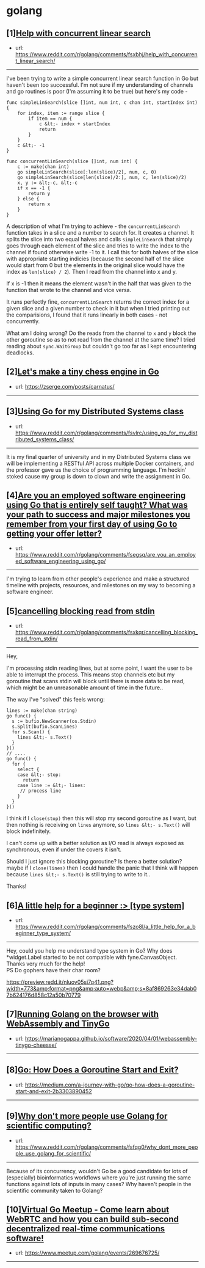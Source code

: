 # golang
## [1][Help with concurrent linear search](https://www.reddit.com/r/golang/comments/fsxbhj/help_with_concurrent_linear_search/)
- url: https://www.reddit.com/r/golang/comments/fsxbhj/help_with_concurrent_linear_search/
---
I've been trying to write a simple concurrent linear search function in Go but haven't been too successful. I'm not sure if my understanding of channels and go routines is poor (I'm assuming it to be true) but here's my code -

    func simpleLinSearch(slice []int, num int, c chan int, startIndex int) {
        for index, item := range slice {
            if item == num {
                c &lt;- index + startIndex
                return
            }
        }
        c &lt;- -1
    }
    
    func concurrentLinSearch(slice []int, num int) {
        c := make(chan int)
        go simpleLinSearch(slice[:len(slice)/2], num, c, 0)
        go simpleLinSearch(slice[len(slice)/2:], num, c, len(slice)/2)
        x, y := &lt;-c, &lt;-c
        if x == -1 {
            return y
        } else {
            return x
        }
    }

A description of what I'm trying to achieve - the `concurrentLinSearch` function takes in a slice and a number to search for. It creates a channel. It splits the slice into two equal halves and calls `simpleLinSearch` that simply goes through each element of the slice and tries to write the index to the channel if found otherwise write -1 to it. I call this for both halves of the slice with appropriate starting indicies (because the second half of the slice would start from 0 but the elements in the original slice would have the index as `len(slice) / 2`). Then I read from the channel into x and y.

If x is -1 then it means the element wasn't in the half that was given to the function that wrote to the channel and vice versa.

It runs perfectly fine, `concurrentLinSearch` returns the correct index for a given slice and a given number to check in it but when I tried printing out the comparisions, I found that it runs linearly in both cases - not concurrently.

What am I doing wrong? Do the reads from the channel to `x` and `y` block the other goroutine so as to not read from the channel at the same time? I tried reading about `sync.WaitGroup` but couldn't go too far as I kept encountering deadlocks.
## [2][Let's make a tiny chess engine in Go](https://www.reddit.com/r/golang/comments/fsknxh/lets_make_a_tiny_chess_engine_in_go/)
- url: https://zserge.com/posts/carnatus/
---

## [3][Using Go for my Distributed Systems class](https://www.reddit.com/r/golang/comments/fsvlrc/using_go_for_my_distributed_systems_class/)
- url: https://www.reddit.com/r/golang/comments/fsvlrc/using_go_for_my_distributed_systems_class/
---
It is my final quarter of university and in my Distributed Systems class we will be implementing a RESTful API across multiple Docker containers, and the professor gave us the choice of programming language. I'm heckin' stoked cause my group is down to clown and write the assignment in Go.
## [4][Are you an employed software engineering using Go that is entirely self taught? What was your path to success and major milestones you remember from your first day of using Go to getting your offer letter?](https://www.reddit.com/r/golang/comments/fsegsq/are_you_an_employed_software_engineering_using_go/)
- url: https://www.reddit.com/r/golang/comments/fsegsq/are_you_an_employed_software_engineering_using_go/
---
I'm trying to learn from other people's experience and make a structured timeline with projects, resources, and milestones on my way to becoming a software engineer.
## [5][cancelling blocking read from stdin](https://www.reddit.com/r/golang/comments/fsxkqr/cancelling_blocking_read_from_stdin/)
- url: https://www.reddit.com/r/golang/comments/fsxkqr/cancelling_blocking_read_from_stdin/
---
Hey,

I'm processing stdin reading lines, but at some point, I want the user to be able to interrupt the process. This means stop channels etc but my goroutine that scans stdin will block until there is more data to be read, which might be an unreasonable amount of time in the future..

The way I've "solved" this feels wrong:

    lines := make(chan string)
    go func() { 
      s := bufio.NewScanner(os.Stdin)
      s.Split(bufio.ScanLines)
      for s.Scan() {
        lines &lt;- s.Text()
      }
    }()
    // ....
    go func() {
      for {
        select {
        case &lt;- stop:
          return
        case line := &lt;- lines:
         // process line
        }
      }
    }()

I think if I `close(stop)` then this will stop my second goroutine as I want, but then nothing is receiving on `lines` anymore, so `lines &lt;- s.Text()` will block indefinitely.

I can't come up with a better solution as I/O read is always exposed as synchronous, even if under the covers it isn't.

Should I just ignore this blocking goroutine? Is there a better solution? maybe if I `close(lines)` then I could handle the panic that I think will happen because `lines &lt;- s.Text()` is still trying to write to it..

Thanks!
## [6][A little help for a beginner :&gt; [type system]](https://www.reddit.com/r/golang/comments/fszo8l/a_little_help_for_a_beginner_type_system/)
- url: https://www.reddit.com/r/golang/comments/fszo8l/a_little_help_for_a_beginner_type_system/
---
Hey, could you help me understand type system in Go? Why does \*widget.Label started to be not compatible with fyne.CanvasObject.   
Thanks very much for the help!  
PS Do gophers have their char room?

https://preview.redd.it/nluov05si7q41.png?width=773&amp;format=png&amp;auto=webp&amp;s=8af869263e34dab07b624176d858c12a50b70779
## [7][Running Golang on the browser with WebAssembly and TinyGo](https://www.reddit.com/r/golang/comments/fszeix/running_golang_on_the_browser_with_webassembly/)
- url: https://marianogappa.github.io/software/2020/04/01/webassembly-tinygo-cheesse/
---

## [8][Go: How Does a Goroutine Start and Exit?](https://www.reddit.com/r/golang/comments/fsyl42/go_how_does_a_goroutine_start_and_exit/)
- url: https://medium.com/a-journey-with-go/go-how-does-a-goroutine-start-and-exit-2b3303890452
---

## [9][Why don't more people use Golang for scientific computing?](https://www.reddit.com/r/golang/comments/fsfqg0/why_dont_more_people_use_golang_for_scientific/)
- url: https://www.reddit.com/r/golang/comments/fsfqg0/why_dont_more_people_use_golang_for_scientific/
---
Because of its concurrency, wouldn't Go be a good candidate for lots of (especially) bioinformatics workflows where you're just running the same functions against lots of inputs in many cases?  Why haven't people in the scientific community taken to Golang?
## [10][Virtual Go Meetup - Come learn about WebRTC and how you can build sub-second decentralized real-time communications software!](https://www.reddit.com/r/golang/comments/fs6lrc/virtual_go_meetup_come_learn_about_webrtc_and_how/)
- url: https://www.meetup.com/golang/events/269676725/
---

